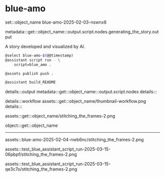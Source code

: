 # blue-amo

set:::object_name blue-amo-2025-02-03-nswnx6

metadata:::get:::object_name:::output.script.nodes.generating_the_story.output

A story developed and visualized by AI.

```bash
@select blue-amo-$(@@timestamp)
@assistant script run - \
    script=blue_amo .

@assets publish push .

@assistant build_README
```

details:::output
metadata:::get:::object_name:::output.script.nodes
details:::

details:::workflow
assets:::get:::object_name/thumbnail-workflow.png
details:::

assets:::get:::object_name/stitching_the_frames-2.png

object:::get:::object_name

---

assets:::blue-amo-2025-02-04-nwb6nc/stitching_the_frames-2.png

assets:::test_blue_assistant_script_run-2025-03-15-06pbpf/stitching_the_frames-2.png

assets:::test_blue_assistant_script_run-2025-03-15-qe3c7o/stitching_the_frames-2.png